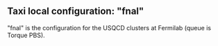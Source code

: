 ## Taxi local configuration: "fnal"

"fnal" is the configuration for the USQCD clusters at Fermilab (queue is Torque PBS).

